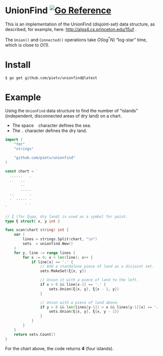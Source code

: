 UnionFind [![Go Reference](https://pkg.go.dev/badge/github.com/pietv/unionfind.svg)](https://pkg.go.dev/github.com/pietv/unionfind)
=========

This is an implementation of the UnionFind (disjoint-set) data structure, as described, for example,
here: http://algs4.cs.princeton.edu/15uf .

The `Union()` and `Connected()` operations take $`O(log^* N)`$ “log-star” time, which is close to $`O(1)`$.

Install
=======

```shell
$ go get github.com/pietv/unionfind@latest
```

Example
=======

Using the `UnionFind` data structure to find the number of “islands” (independent,
disconnected areas of dry land) on a chart.

* The space ` ` character defines the sea.
* The `.` character defines the dry land.

```go
import (
    "fmt"
    "strings"

    "github.com/pietv/unionfind"
)

const chart = `
  ......   .
  .    ..
       ..
       .....
  ..       .
  .  ..... .
         . .
`

// ξ (for ξηρɑ, dry land) is used as a symbol for point.
type ξ struct{ x, y int }

func scan(chart string) int {
	var (
		lines = strings.Split(chart, "\n")
		sets  = unionfind.New()
	)
	for y, line := range lines {
		for x := 0; x < len(line); x++ {
			if line[x] == '.' {
				// Add a standalone piece of land as a disjoint set.
				sets.MakeSet(ξ{x, y})

				// Union it with a piece of land to the left.
				if x > 0 && line[x-1] == '.' {
					sets.Union(ξ{x, y}, ξ{x - 1, y})
				}

				// Union with a piece of land above.
				if y > 0 && len(lines[y-1]) > x && lines[y-1][x] == '.' {
					sets.Union(ξ{x, y}, ξ{x, y - 1})
				}
			}
		}
	}
	return sets.Count()
}
```

For the chart above, the code returns **4** (four islands).
